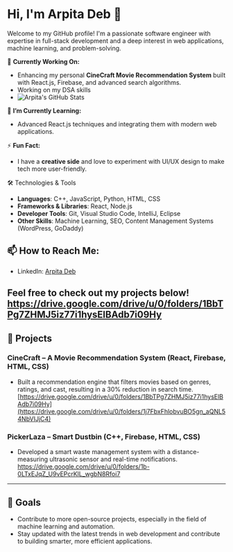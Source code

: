 # Hi, I'm Arpita Deb 👋

Welcome to my GitHub profile! I'm a passionate software engineer with expertise in full-stack development and a deep interest in web applications, machine learning, and problem-solving.

🔭 **Currently Working On:**
- Enhancing my personal **CineCraft Movie Recommendation System** built with React.js, Firebase, and advanced search algorithms.
- Working on my DSA skills
- ![Arpita's GitHub Stats](https://github-readme-stats.vercel.app/api?username=arpitadeb595&show_icons=true&count_private=true&theme=dark)

  
🌱 **I’m Currently Learning:**
- Advanced React.js techniques and integrating them with modern web applications.

⚡ **Fun Fact:**
- I have a **creative side** and love to experiment with UI/UX design to make tech more user-friendly.

🛠️ Technologies & Tools

- **Languages**: C++, JavaScript, Python, HTML, CSS
- **Frameworks & Libraries**: React, Node.js
- **Developer Tools**: Git, Visual Studio Code, IntelliJ, Eclipse
- **Other Skills**: Machine Learning, SEO, Content Management Systems (WordPress, GoDaddy)

## 📫 How to Reach Me:
- LinkedIn: [Arpita Deb](https://www.linkedin.com/in/arpitadeb595/)

Feel free to check out my projects below!
https://drive.google.com/drive/u/0/folders/1BbTPg7ZHMJ5iz77i1hysElBAdb7i09Hy
---

## 📝 Projects

### **CineCraft – A Movie Recommendation System** (React, Firebase, HTML, CSS)
- Built a recommendation engine that filters movies based on genres, ratings, and cast, resulting in a 30% reduction in search time.
[https://drive.google.com/drive/u/0/folders/1BbTPg7ZHMJ5iz77i1hysElBAdb7i09Hy](https://drive.google.com/drive/u/0/folders/1j7FbxFhlobvuBO5gn_aQNL54NbVIJjC4)

### **PickerLaza – Smart Dustbin** (C++, Firebase, HTML, CSS)
- Developed a smart waste management system with a distance-measuring ultrasonic sensor and real-time notifications.
https://drive.google.com/drive/u/0/folders/1b-0LTxEJqZ_U9vEPcrKlL_wgbN8Rfoi7

---

## 🎯 Goals
- Contribute to more open-source projects, especially in the field of machine learning and automation.
- Stay updated with the latest trends in web development and contribute to building smarter, more efficient applications.
